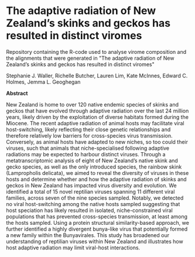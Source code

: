 # The adaptive radiation of New Zealand’s skinks and geckos has resulted in distinct viromes

Repository containing the R-code used to analyse virome composition and the alignments that were generated in "The adaptive radiation of New Zealand’s skinks and geckos has resulted in distinct viromes"

Stephanie J. Waller, Richelle Butcher, Lauren Lim, Kate McInnes, Edward C. Holmes, Jemma L. Geoghegan

**Abstract**

New Zealand is home to over 120 native endemic species of skinks and geckos that have evolved through adaptive radiation over the last 24 million years, likely driven by the exploitation of diverse habitats formed during the Miocene. The recent adaptive radiation of animal hosts may facilitate viral host-switching, likely reflecting their close genetic relationships and therefore relatively low barriers for cross-species virus transmission. Conversely, as animal hosts have adapted to new niches, so too could their viruses, such that animals that niche-specialised following adaptive radiations may be expected to harbour distinct viruses. Through a metatranscriptomic analysis of eight of New Zealand’s native skink and gecko species, as well as the only introduced species, the rainbow skink (Lampropholis delicata), we aimed to reveal the diversity of viruses in these hosts and determine whether and how the adaptive radiation of skinks and geckos in New Zealand has impacted virus diversity and evolution. We identified a total of 15 novel reptilian viruses spanning 11 different viral families, across seven of the nine species sampled. Notably, we detected no viral host-switching among the native hosts sampled suggesting that host speciation has likely resulted in isolated, niche-constrained viral populations that has prevented cross-species transmission, at least among the hosts sampled. Using a protein structural similarity-based approach, we further identified a highly divergent bunya-like virus that potentially formed a new family within the Bunyavirales. This study has broadened our understanding of reptilian viruses within New Zealand and illustrates how host adaptive radiation may limit viral-host interactions.
